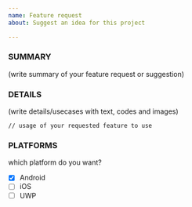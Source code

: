 ```yaml
---
name: Feature request
about: Suggest an idea for this project

---
```


### SUMMARY

(write summary of your feature request or suggestion)

### DETAILS

(write details/usecases with text, codes and images)

```
// usage of your requested feature to use
```

### PLATFORMS

which platform do you want?

- [x] Android
- [ ] iOS
- [ ] UWP
